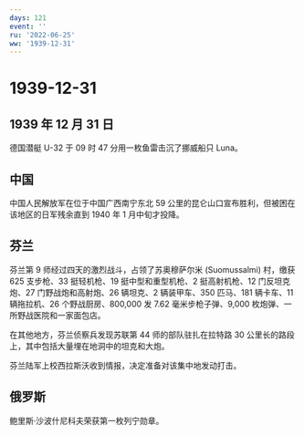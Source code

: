 ```yaml
---
days: 121
event: ''
ru: '2022-06-25'
ww: '1939-12-31'
---
```


# 1939-12-31

## 1939 年 12 月 31 日

德国潜艇 U-32 于 09 时 47 分用一枚鱼雷击沉了挪威船只 Luna。

## 中国

中国人民解放军在位于中国广西南宁东北 59
公里的昆仑山口宣布胜利，但被困在该地区的日军残余直到 1940 年 1
月中旬才投降。

## 芬兰

芬兰第 9 师经过四天的激烈战斗，占领了苏奥穆萨尔米 (Suomussalmi) 村，缴获
625 支步枪、33 挺轻机枪、19 挺中型和重型机枪、2 挺高射机枪、12
门反坦克炮、27 门野战炮和高射炮、26 辆坦克、2 辆装甲车、350 匹马、181
辆卡车、11 辆拖拉机、26 个野战厨房、800,000 发 7.62 毫米步枪子弹、9,000
枚炮弹、一所野战医院和一家面包店。

在其他地方，芬兰侦察兵发现苏联第 44 师的部队驻扎在拉特路 30
公里长的路段上，其中包括大量埋在地洞中的坦克和大炮。

芬兰陆军上校西拉斯沃收到情报，决定准备对该集中地发动打击。

## 俄罗斯

鲍里斯·沙波什尼科夫荣获第一枚列宁勋章。